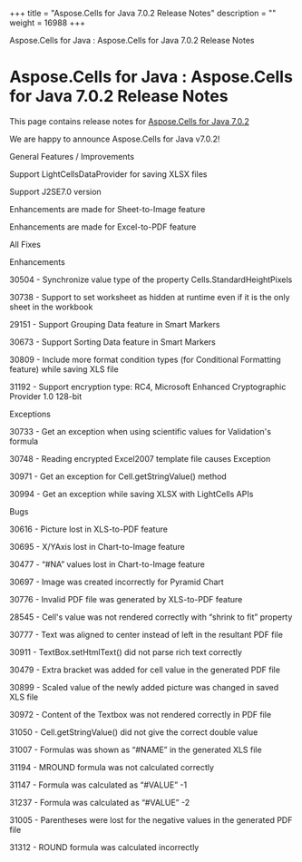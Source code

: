 +++
title = "Aspose.Cells for Java 7.0.2 Release Notes" 
description = "" 
weight = 16988 
+++

Aspose.Cells for Java : Aspose.Cells for Java 7.0.2 Release Notes  

# Aspose.Cells for Java : Aspose.Cells for Java 7.0.2 Release Notes


This page contains release notes for [Aspose.Cells for Java 7.0.2](http://www.aspose.com/downloads/cells/java/new-releases/aspose.cells-for-java-7.0.2/)

We are happy to announce Aspose.Cells for Java v7.0.2!

General Features / Improvements

Support LightCellsDataProvider for saving XLSX files

Support J2SE7.0 version

Enhancements are made for Sheet-to-Image feature

Enhancements are made for Excel-to-PDF feature

All Fixes

Enhancements

30504 - Synchronize value type of the property Cells.StandardHeightPixels

30738 - Support to set worksheet as hidden at runtime even if it is the only sheet in the workbook

29151 - Support Grouping Data feature in Smart Markers

30673 - Support Sorting Data feature in Smart Markers

30809 - Include more format condition types (for Conditional Formatting feature) while saving XLS file

31192 - Support encryption type: RC4, Microsoft Enhanced Cryptographic Provider 1.0 128-bit

Exceptions

30733 - Get an exception when using scientific values for Validation's formula

30748 - Reading encrypted Excel2007 template file causes Exception

30971 - Get an exception for Cell.getStringValue() method

30994 - Get an exception while saving XLSX with LightCells APIs

Bugs

30616 - Picture lost in XLS-to-PDF feature

30695 - X/YAxis lost in Chart-to-Image feature

30477 - “#NA” values lost in Chart-to-Image feature

30697 - Image was created incorrectly for Pyramid Chart

30776 - Invalid PDF file was generated by XLS-to-PDF feature

28545 - Cell's value was not rendered correctly with “shrink to fit” property

30777 - Text was aligned to center instead of left in the resultant PDF file

30911 - TextBox.setHtmlText() did not parse rich text correctly

30479 - Extra bracket was added for cell value in the generated PDF file

30899 - Scaled value of the newly added picture was changed in saved XLS file

30972 - Content of the Textbox was not rendered correctly in PDF file

31050 - Cell.getStringValue() did not give the correct double value

31007 - Formulas was shown as “#NAME” in the generated XLS file

31194 - MROUND formula was not calculated correctly

31147 - Formula was calculated as “#VALUE” -1

31237 - Formula was calculated as “#VALUE” -2

31005 - Parentheses were lost for the negative values in the generated PDF file

31312 - ROUND formula was calculated incorrectly

